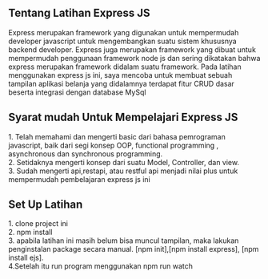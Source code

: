 <h2>Tentang Latihan Express JS</h2>

Express merupakan framework yang digunakan untuk mempermudah developer javascript untuk mengembangkan suatu sistem khususnya backend developer. Express juga merupakan framework yang dibuat untuk mempermudah penggunaan framework node js dan sering dikatakan bahwa express merupakan framework didalam suatu framework. Pada latihan menggunakan express js ini, saya mencoba untuk membuat sebuah tampilan aplikasi belanja yang didalamnya terdapat fitur CRUD dasar beserta integrasi dengan database MySql

<h2> Syarat mudah Untuk Mempelajari Express JS</h2>
1. Telah memahami dan mengerti basic dari bahasa pemrograman javascript, baik dari segi konsep OOP, functional programming , asynchronous dan synchronous programming.
<br>
2. Setidaknya  mengerti konsep dari suatu Model, Controller, dan view.
<br>
3. Sudah mengerti api,restapi, atau restful api menjadi nilai plus untuk mempermudah pembelajaran express js ini

<h2>Set Up Latihan</h2>
1. clone project ini<br>
2.  npm install <br>
3. apabila latihan ini masih belum bisa muncul tampilan, maka lakukan penginstalan package secara manual. [npm init],[npm install express], [npm install ejs].<br>
4.Setelah itu run program menggunakan npm run watch 

